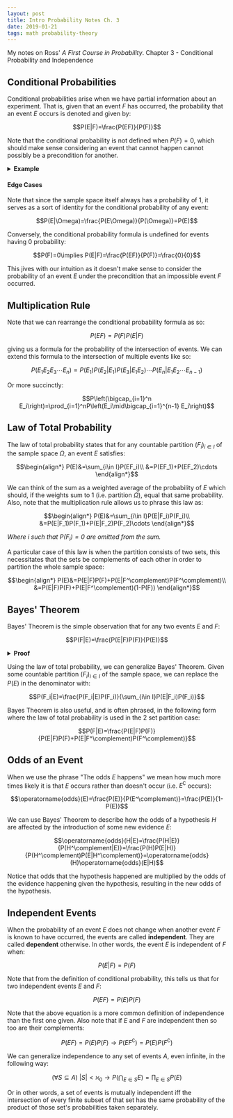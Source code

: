 ```yaml
---
layout: post
title: Intro Probability Notes Ch. 3
date: 2019-01-21
tags: math probability-theory
---
```

My notes on Ross' *A First Course in Probability*. Chapter 3 - Conditional Probability and Independence

## Conditional Probabilities
Conditional probabilities arise when we have partial information about an experiment. That is, given that an event $F$ has occurred, the probability that an event $E$ occurs is denoted and given by:

$$P(E|F)=\frac{P(EF)}{P(F)}$$

Note that the conditional probability is not defined when $P(F)=0$, which should make sense considering an event that cannot happen cannot possibly be a precondition for another.

<!--more-->

<details>
<summary><strong>Example</strong></summary>
For example, suppose our sample space $S$ is the set of all outcomes of rolling two fair dice:

$$S=[1..6]\times[1..6]$$

What is the probability that the sum of the dice is 8, given that the first die we rolled was a 3? Here, event $E$ is rolling a 3 on the first die and event $F$ is getting a pair that adds to 8:

$$\begin{align*}
E&=\{(3,1),(3,2),(3,3),(3,4),(3,5),(3,6)\}\\
F&=\{(2,6),(3,5),(4,4),(5,3),(6,2)\}\\
EF&=\{(3,5)\}
\end{align*}$$

Remember that each dice roll is equally likely (i.e. this is a uniform distribution) and so the probabilities of the relevant events are:

$$\begin{align*}
P(F)&=\frac{|F|}{|S|}=\frac{5}{36}\\
P(EF)&=\frac{|EF|}{|S|}=\frac{1}{36}
\end{align*}$$

This leaves us with:

$$P(E|F)=\frac{P(EF)}{P(F)}=\frac{1}{5}$$

</details>

#### Edge Cases
Note that since the sample space itself always has a probability of $1$, it serves as a sort of identity for the conditional probability of any event:

$$P(E|\Omega)=\frac{P(E\Omega)}{P(\Omega)}=P(E)$$

Conversely, the conditional probability formula is undefined for events having $0$ probability:

$$P(F)=0\implies P(E|F)=\frac{P(EF)}{P(F)}=\frac{0}{0}$$

This jives with our intuition as it doesn't make sense to consider the probability of an event $E$ under the precondition that an impossible event $F$ occurred.

## Multiplication Rule
Note that we can rearrange the conditional probability formula as so:

$$P(EF)=P(F)P(E|F)$$

giving us a formula for the probability of the intersection of events.
We can extend this formula to the intersection of multiple events like so:

$$P(E_1E_2E_3\cdots E_n)=P(E_1)P(E_2|E_1)P(E_3|E_1E_2)\cdots P(E_n|E_1E_2\cdots E_{n-1})$$

Or more succinctly:

$$P\left(\bigcap_{i=1}^n E_i\right)=\prod_{i=1}^nP\left(E_i\mid\bigcap_{i=1}^{n-1} E_i\right)$$

## Law of Total Probability
The law of total probability states that for any countable partition $(F_i)_{i\in I}$ of the sample space $\Omega$, an event $E$ satisfies:

$$\begin{align*}
P(E)&=\sum_{i\in I}P(EF_i)\\
&=P(EF_1)+P(EF_2)\cdots
\end{align*}$$

We can think of the sum as a weighted average of the probability of $E$ which should, if the weights sum to 1 (i.e. partition $\Omega$), equal that same probability. Also, note that the multiplication rule allows us to phrase this law as:

$$\begin{align*}
P(E)&=\sum_{i\in I}P(E|F_i)P(F_i)\\
&=P(E|F_1)P(F_1)+P(E|F_2)P(F_2)\cdots
\end{align*}$$

*Where $i$ such that $P(F_i)=0$ are omitted from the sum.*

A particular case of this law is when the partition consists of two sets, this necessitates that the sets be complements of each other in order to partition the whole sample space:

$$\begin{align*}
P(E)&=P(E|F)P(F)+P(E|F^\complement)P(F^\complement)\\
&=P(E|F)P(F)+P(E|F^\complement)(1-P(F))
\end{align*}$$

## Bayes' Theorem
Bayes' Theorem is the simple observation that for any two events $E$ and $F$:

$$P(F|E)=\frac{P(E|F)P(F)}{P(E)}$$

<!-- We can remove the discontinuity when $P(F)=0$ by writing it like so:

$$P(E|F)P(F)=P(F|E)P(E)$$ -->

<details>
<summary><strong>Proof</strong></summary>
$$\begin{align*}
P(FE)&=P(F|E)P(E)\tag{Multiplication Rule}\\
P(E|F)&=\frac{P(EF)}{P(F)}\tag{Def. of conditional prob.}\\
&=\frac{P(FE)}{P(F)}\tag{Commutativity of intersection}\\
&=\frac{P(F|E)P(E)}{P(F)}\tag{substitution}\\
\end{align*}$$

</details>

Using the law of total probability, we can generalize Bayes' Theorem. Given some countable partition $(F_i)_{i\in I}$ of the sample space, we can replace the $P(E)$ in the denominator with:

$$P(F_i|E)=\frac{P(F_i|E)P(F_i)}{\sum_{i\in I}P(E|F_i)P(F_i)}$$

Bayes Theorem is also useful, and is often phrased, in the following form where the law of total probability is used in the 2 set partition case:

$$P(F|E)=\frac{P(E|F)P(F)}{P(E|F)P(F)+P(E|F^\complement)P(F^\complement)}$$

## Odds of an Event
When we use the phrase "The odds $E$ happens" we mean how much more times likely it is that $E$ occurs rather than doesn't occur (i.e. $E^\complement$ occurs):

$$\operatorname{odds}(E)=\frac{P(E)}{P(E^\complement)}=\frac{P(E)}{1-P(E)}$$

We can use Bayes' Theorem to describe how the odds of a hypothesis $H$ are affected by the introduction of some new evidence $E$:

$$\operatorname{odds}(H|E)=\frac{P(H|E)}{P(H^\complement|E)}=\frac{P(H)P(E|H)}{P(H^\complement)P(E|H^\complement)}=\operatorname{odds}(H)\operatorname{odds}(E|H)$$

Notice that odds that the hypothesis happened are multiplied by the odds of the evidence happening given the hypothesis, resulting in the new odds of the hypothesis.

## Independent Events
When the probability of an event $E$ does not change when another event $F$ is known to have occurred, the events are called **independent**. They are called **dependent** otherwise. In other words, the event $E$ is independent of $F$ when:

$$P(E|F)=P(F)$$

Note that from the definition of conditional probability, this tells us that for two independent events $E$ and $F$:

$$P(EF)=P(E)P(F)$$

Note that the above equation is a more common definition of independence than the first one given. Also note that if $E$ and $F$ are independent then so too are their complements:

$$P(EF)=P(E)P(F)\rightarrow P(EF^\complement)=P(E)P(F^\complement)$$

We can generalize independence to any set of events $A$, even infinite, in the following way:

$$(\forall S\subseteq A)\ |S|\lt\aleph_0\rightarrow P\left(\bigcap_{E\in S} E\right)=\prod_{E\in S} P\left(E\right)$$

Or in other words, a set of events is mutually independent iff the intersection of every finite subset of that set has the same probability of the product of those set's probabilities taken separately.
